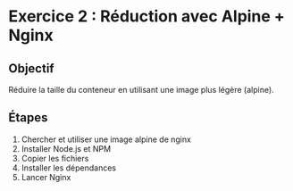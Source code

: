 # Exercice 2 : Réduction avec Alpine + Nginx

## Objectif
Réduire la taille du conteneur en utilisant une image plus légère (alpine).

## Étapes
1. Chercher et utiliser une image alpine de nginx
2. Installer Node.js et NPM
3. Copier les fichiers
4. Installer les dépendances
5. Lancer Nginx
